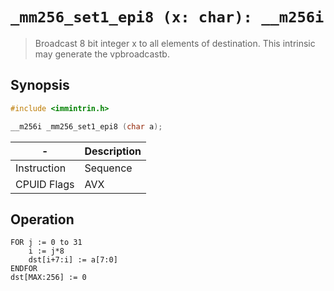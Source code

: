 `_mm256_set1_epi8 (x: char): __m256i`
=====================================

> Broadcast 8 bit integer x to all elements of destination. This intrinsic may generate the vpbroadcastb.

## Synopsis

```c
#include <immintrin.h>

__m256i _mm256_set1_epi8 (char a);
```

| -           | Description |
| ----------- | ----------- |
| Instruction | Sequence    |
| CPUID Flags | AVX         |

## Operation

```
FOR j := 0 to 31
	i := j*8
	dst[i+7:i] := a[7:0]
ENDFOR
dst[MAX:256] := 0
```
